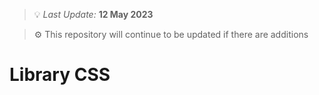 > 💡 _Last Update:_ **12 May 2023**

> ⚙️ This repository will continue to be updated if there are additions

# Library CSS